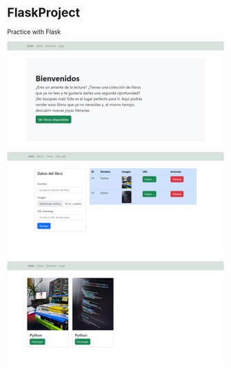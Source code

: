 # FlaskProject
Practice with Flask

![Alt text](image-1.png)

![Alt text](image-2.png)

![Alt text](image-3.png)